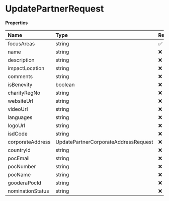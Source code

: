 # UpdatePartnerRequest

**Properties**

| Name             | Type                                 | Required | Description |
| :--------------- | :----------------------------------- | :------- | :---------- |
| focusAreas       | string                               | ✅       |             |
| name             | string                               | ❌       |             |
| description      | string                               | ❌       |             |
| impactLocation   | string                               | ❌       |             |
| comments         | string                               | ❌       |             |
| isBenevity       | boolean                              | ❌       |             |
| charityRegNo     | string                               | ❌       |             |
| websiteUrl       | string                               | ❌       |             |
| videoUrl         | string                               | ❌       |             |
| languages        | string                               | ❌       |             |
| logoUrl          | string                               | ❌       |             |
| isdCode          | string                               | ❌       |             |
| corporateAddress | UpdatePartnerCorporateAddressRequest | ❌       |             |
| countryId        | string                               | ❌       |             |
| pocEmail         | string                               | ❌       |             |
| pocNumber        | string                               | ❌       |             |
| pocName          | string                               | ❌       |             |
| gooderaPocId     | string                               | ❌       |             |
| nominationStatus | string                               | ❌       |             |

<!-- This file was generated by liblab | https://liblab.com/ -->
